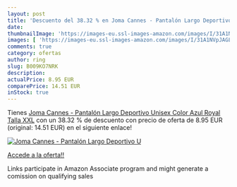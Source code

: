```yaml
---
layout: post
title: 'Descuento del 38.32 % en Joma Cannes - Pantalón Largo Deportivo U'
date: 
thumbnailImage: 'https://images-eu.ssl-images-amazon.com/images/I/31A1NVpJAGL._SL200_.jpg'
images: [ 'https://images-eu.ssl-images-amazon.com/images/I/31A1NVpJAGL._SL200_.jpg' ]
comments: true
category: ofertas
author: ring
slug: B009KO7NRK
description:
actualPrice: 8.95 EUR
comparePrice: 14.51 EUR
inStock: true
---
```


Tienes [Joma Cannes - Pantalón Largo Deportivo Unisex  Color Azul Royal  Talla XXL](https://www.amazon.es/dp/B009KO7NRK/?tag=tolees-21) con un 38.32 % de descuento con precio de oferta de 8.95 EUR (original: 14.51 EUR) en el siguiente enlace!

[![Joma Cannes - Pantalón Largo Deportivo U](https://images-eu.ssl-images-amazon.com/images/I/31A1NVpJAGL._SL200_.jpg)](https://www.amazon.es/dp/B009KO7NRK/?tag=tolees-21)

[Accede a la oferta!!](https://www.amazon.es/dp/B009KO7NRK/?tag=tolees-21)

Links participate in Amazon Associate program and might generate a comission on qualifying sales



